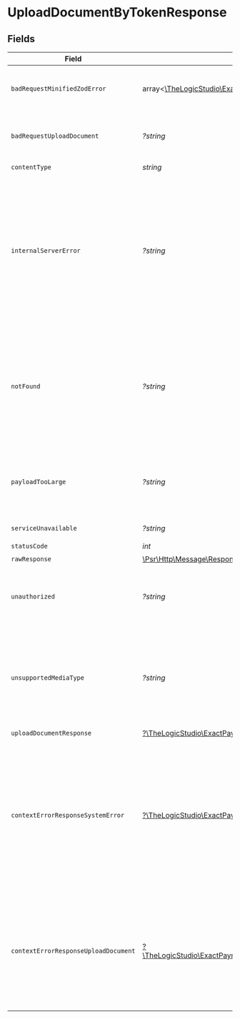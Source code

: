 # UploadDocumentByTokenResponse


## Fields

| Field                                                                                                                                                                                                                                                     | Type                                                                                                                                                                                                                                                      | Required                                                                                                                                                                                                                                                  | Description                                                                                                                                                                                                                                               |
| --------------------------------------------------------------------------------------------------------------------------------------------------------------------------------------------------------------------------------------------------------- | --------------------------------------------------------------------------------------------------------------------------------------------------------------------------------------------------------------------------------------------------------- | --------------------------------------------------------------------------------------------------------------------------------------------------------------------------------------------------------------------------------------------------------- | --------------------------------------------------------------------------------------------------------------------------------------------------------------------------------------------------------------------------------------------------------- |
| `badRequestMinifiedZodError`                                                                                                                                                                                                                              | array<[\TheLogicStudio\ExactPayments\Models\Shared\ZodError](../../models/shared/ZodError.md)>                                                                                                                                                            | :heavy_minus_sign:                                                                                                                                                                                                                                        | **Bad Request**\<br/>\<br/>The request body contains a malformed request or is incomplete.<br/>                                                                                                                                                           |
| `badRequestUploadDocument`                                                                                                                                                                                                                                | *?string*                                                                                                                                                                                                                                                 | :heavy_minus_sign:                                                                                                                                                                                                                                        | **Bad Request**\<br/>\<br/>The request body contains a malformed request or is incomplete.<br/>                                                                                                                                                           |
| `contentType`                                                                                                                                                                                                                                             | *string*                                                                                                                                                                                                                                                  | :heavy_check_mark:                                                                                                                                                                                                                                        | N/A                                                                                                                                                                                                                                                       |
| `internalServerError`                                                                                                                                                                                                                                     | *?string*                                                                                                                                                                                                                                                 | :heavy_minus_sign:                                                                                                                                                                                                                                        | **Internal Server Error**\<br/>\<br/>When you'll get `500 Internal Server Error` response:<br/>- An internal process has failed due to a system error.<br/>- One or more unique identifiers supplied in the path parameter are not valid 24-character hexadecimal value.<br/> |
| `notFound`                                                                                                                                                                                                                                                | *?string*                                                                                                                                                                                                                                                 | :heavy_minus_sign:                                                                                                                                                                                                                                        | **Not Found**\<br/>\<br/>When you'll get `404 Not Found` response:<br/>- The Onboarding Application associated to the Onboarding Token doesn't exist.<br/>- The Principal doesn't exist on the Onboarding Application.<br/>                               |
| `payloadTooLarge`                                                                                                                                                                                                                                         | *?string*                                                                                                                                                                                                                                                 | :heavy_minus_sign:                                                                                                                                                                                                                                        | **Payload Too Large**\<br/>\<br/>When you'll get `413 Payload Too Large` response:<br/>- The Document size is > 14 MB.<br/>                                                                                                                               |
| `serviceUnavailable`                                                                                                                                                                                                                                      | *?string*                                                                                                                                                                                                                                                 | :heavy_minus_sign:                                                                                                                                                                                                                                        | **Service Unavailable**<br/>                                                                                                                                                                                                                              |
| `statusCode`                                                                                                                                                                                                                                              | *int*                                                                                                                                                                                                                                                     | :heavy_check_mark:                                                                                                                                                                                                                                        | N/A                                                                                                                                                                                                                                                       |
| `rawResponse`                                                                                                                                                                                                                                             | [\Psr\Http\Message\ResponseInterface](https://www.php-fig.org/psr/psr-7/#33-psrhttpmessageresponseinterface)                                                                                                                                              | :heavy_minus_sign:                                                                                                                                                                                                                                        | N/A                                                                                                                                                                                                                                                       |
| `unauthorized`                                                                                                                                                                                                                                            | *?string*                                                                                                                                                                                                                                                 | :heavy_minus_sign:                                                                                                                                                                                                                                        | **Unauthorized**\<br/>\<br/>When you'll get `401 Unauthorized` response:<br/>- The Onboarding Token is invalid.<br/>                                                                                                                                      |
| `unsupportedMediaType`                                                                                                                                                                                                                                    | *?string*                                                                                                                                                                                                                                                 | :heavy_minus_sign:                                                                                                                                                                                                                                        | **Unsupported Media Type**\<br/>\<br/>When you'll get `415 Unsupported Media Type` response:<br/>- Unable to identify the Document type.<br/>- Document type not supported.<br/>                                                                          |
| `uploadDocumentResponse`                                                                                                                                                                                                                                  | [?\TheLogicStudio\ExactPayments\Models\Shared\UploadDocumentResponse](../../models/shared/UploadDocumentResponse.md)                                                                                                                                      | :heavy_minus_sign:                                                                                                                                                                                                                                        | **Created**                                                                                                                                                                                                                                               |
| `contextErrorResponseSystemError`                                                                                                                                                                                                                         | [?\TheLogicStudio\ExactPayments\Models\Shared\ContextErrorResponseSystemError](../../models/shared/ContextErrorResponseSystemError.md)                                                                                                                    | :heavy_minus_sign:                                                                                                                                                                                                                                        | **Internal Server Error**\<br/>\<br/>When you'll get `500 Internal Server Error` response:<br/>- An internal process has failed due to a system error.<br/>- One or more unique identifiers supplied in the path parameter are not valid 24-character hexadecimal value.<br/> |
| `contextErrorResponseUploadDocument`                                                                                                                                                                                                                      | [?\TheLogicStudio\ExactPayments\Models\Shared\ContextErrorResponseUploadDocument](../../models/shared/ContextErrorResponseUploadDocument.md)                                                                                                              | :heavy_minus_sign:                                                                                                                                                                                                                                        | **Not Found**\<br/>\<br/>When you'll get `404 Not Found` response:<br/>- The Onboarding Application associated to the Onboarding Token doesn't exist.<br/>- The Principal doesn't exist on the Onboarding Application.<br/>                               |